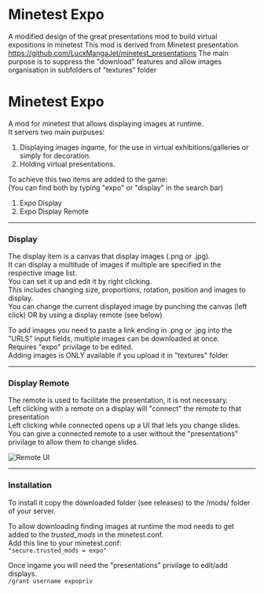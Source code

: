 # Minetest Expo
A modified design of the great presentations mod to build virtual expositions in minetest
This mod is derived from Minetest presentation https://github.com/LucxMangaJet/minetest_presentations
The main purpose is to suppress the "download" features and allow images organisation in subfolders of "textures" folder

# Minetest Expo
A mod for minetest that allows displaying images at runtime.  
It servers two main purpuses:  
1. Displaying images ingame, for the use in virtual exhibitions/galleries or simply for decoration.  
2. Holding virtual presentations.  

To achieve this two items are added to the game:   
(You can find both by typing "expo" or "display" in the search bar)  
1. Expo Display  
2. Expo Display Remote  
	 
---

### Display

The display item is a canvas that display images (.png or .jpg).  
It can display a multitude of images if multiple are specified in the respective image list.  
You can set it up and edit it by right clicking.  
This includes changing size, proportions, rotation, position and images to display.  
You can change the current displayed image by punching the canvas (left click) OR by using a display remote (see below)  

To add images you need to paste a link ending in .png or .jpg into the "URLS" input fields, multiple images can be downloaded at once.   
Requires "expo" privilage to be edited.   
Adding images is ONLY available if you upload it in "textures" folder 


---

### Display Remote
The remote is used to facilitate the presentation, it is not necessary.   
Left clicking with a remote on a display will "connect" the remote to that presentation  
Left clicking while connected opens up a UI that lets you change slides.  
You can give a connected remote to a user without the "presentations" privilage to allow them to change slides.  

![Remote UI](https://user-images.githubusercontent.com/38705070/107877924-9579b880-6ecf-11eb-9533-aeb11abbd380.png)

---


### Installation

To install it copy the downloaded folder (see releases) to the /mods/ folder of your server.  

To allow downloading finding images at runtime the mod needs to get added to the *trusted_mods* in the minetest.conf.  
Add this line to your minetest.conf:  
`"secure.trusted_mods = expo"`  


Once ingame you will need the "presentations" privilage to edit/add displays.  
`/grant username expopriv`    
